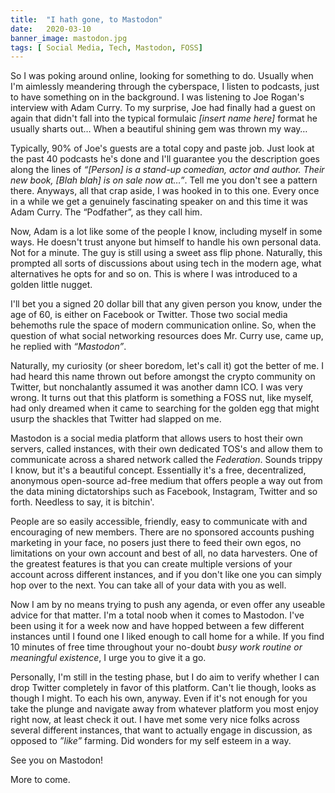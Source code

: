 ```yaml
---
title:  "I hath gone, to Mastodon"
date:   2020-03-10
banner_image: mastodon.jpg
tags: [ Social Media, Tech, Mastodon, FOSS]
---
```


So I was poking around online, looking for something to do. Usually when I'm aimlessly meandering through the cyberspace, I listen to podcasts, just to have something on in the background. I was listening to Joe Rogan's interview with Adam Curry. To my surprise, Joe had finally had a guest on again that didn't fall into the typical formulaic _[insert name here]_ format he usually sharts out… When a beautiful shining gem was thrown my way…

<!--more-->

Typically, 90% of Joe's guests are a total copy and paste job. Just look at the past 40 podcasts he's done and I'll guarantee you the description goes along the lines of _“[Person] is a stand-up comedian, actor and author. Their new book, [Blah blah] is on sale now at…”_. Tell me you don't see a pattern there. Anyways, all that crap aside, I was hooked in to this one. Every once in a while we get a genuinely fascinating speaker on and this time it was Adam Curry. The “Podfather”, as they call him. 

Now, Adam is a lot like some of the people I know, including myself in some ways. He doesn't trust anyone but himself to handle his own personal data. Not for a minute. The guy is still using a sweet ass flip phone. Naturally, this prompted all sorts of discussions about using tech in the modern age, what alternatives he opts for and so on. This is where I was introduced to a golden little nugget. 

I'll bet you a signed 20 dollar bill that any given person you know, under the age of 60, is either on Facebook or Twitter. Those two social media behemoths rule the space of modern communication online. So, when the question of what social networking resources does Mr. Curry use, came up, he replied with *“Mastodon”*.

Naturally, my curiosity (or sheer boredom, let's call it) got the better of me. I had heard this name thrown out before amongst the crypto community on Twitter, but nonchalantly assumed it was another damn ICO. I was very wrong. It turns out that this platform is something a FOSS nut, like myself, had only dreamed when it came to searching for the golden egg that might usurp the shackles that Twitter had slapped on me. 

Mastodon is a social media platform that allows users to host their own servers, called instances, with their own dedicated TOS's and allow them to communicate across a shared network called the _Federation_. Sounds trippy I know, but it's a beautiful concept. Essentially it's a free, decentralized, anonymous open-source ad-free medium that offers people a way out from the data mining dictatorships such as Facebook, Instagram, Twitter and so forth. Needless to say, it is bitchin'.

People are so easily accessible, friendly, easy to communicate with and encouraging of new members. There are no sponsored accounts pushing marketing in your face, no posers just there to feed their own egos, no limitations on your own account and best of all, no data harvesters. One of the greatest features is that you can create multiple versions of your account across different instances, and if you don't like one you can simply hop over to the next. You can take all of your data with you as well. 

Now I am by no means trying to push any agenda, or even offer any useable advice for that matter. I'm a total noob when it comes to Mastodon. I've been using it for a week now and have hopped between a few different instances until I found one I liked enough to call home for a while. If you find 10 minutes of free time throughout your no-doubt _busy work routine or meaningful existence_, I urge you to give it a go. 

Personally, I'm still in the testing phase, but I do aim to verify whether I can drop Twitter completely in favor of this platform. Can't lie though, looks as though I might. To each his own, anyway. Even if it's not enough for you take the plunge and navigate away from whatever platform you most enjoy right now, at least check it out. I have met some very nice folks across several different instances, that want to actually engage in discussion, as opposed to _”like”_ farming. Did wonders for my self esteem in a way. 

See you on Mastodon!


More to come. 

